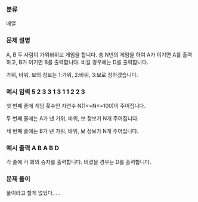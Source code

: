### 분류

배열

### 문제 설명

<p>
A, B 두 사람이 가위바위보 게임을 합니다. 총 N번의 게임을 하여 A가 이기면 A를 출력하고, B가 이기면 B를 출력합니다. 비길 경우에는 D를 출력합니다.

 가위, 바위, 보의 정보는 1:가위, 2:바위, 3:보로 정하겠습니다.
</p>


### 예시 입력 5   2 3 3 1 3    1 1 2 2 3


 <p>
 첫 번째 줄에 게임 횟수인 자연수 N(1<=N<=100)이 주어집니다.

두 번째 줄에는 A가 낸 가위, 바위, 보 정보가 N개 주어집니다.

세 번째 줄에는 B가 낸 가위, 바위, 보 정보가 N개 주어집니다.
</p>     

### 예시 출력 A B A B D

 <p>각 줄에 각 회의 승자를 출력합니다. 비겼을 경우는 D를 출력합니다.</p>


### 문제 풀이
<p> 풀이라고 할게 없었다. . .</p>
